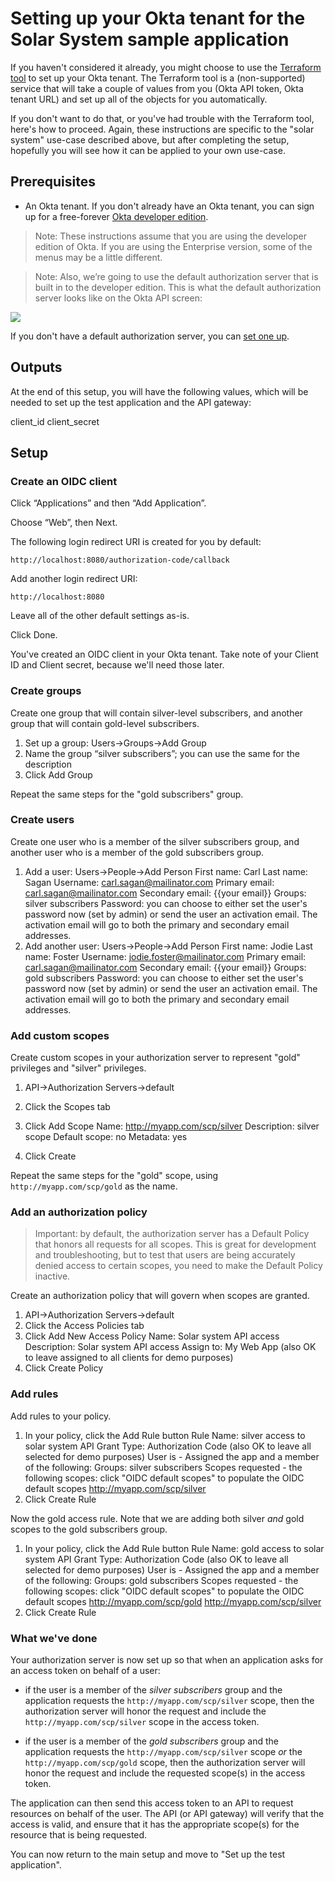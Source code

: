 # Setting up your Okta tenant for the Solar System sample application

If you haven't considered it already, you might choose to use the [Terraform tool](https://okta-terraform.herokuapp.com) to set up your Okta tenant. The Terraform tool is a (non-supported) service that will take a couple of values from you (Okta API token, Okta tenant URL) and set up all of the objects for you automatically.

If you don't want to do that, or you've had trouble with the Terraform tool, here's how to proceed. Again, these instructions are specific to the "solar system" use-case described above, but after completing the setup, hopefully you will see how it can be applied to your own use-case.

## Prerequisites

* An Okta tenant. If you don't already have an Okta tenant, you can sign up for a free-forever [Okta developer edition](https://developer.okta.com/).

> Note: These instructions assume that you are using the developer edition of Okta. If you are using the Enterprise version, some of the menus may be a little different.

> Note: Also, we’re going to use the default authorization server that is built in to the developer edition. This is what the default authorization server looks like on the Okta API screen:

![](https://tom-smith-okta-api-center-images.s3.us-east-2.amazonaws.com/default_authorization_server.png)

If you don't have a default authorization server, you can [set one up](https://developer.okta.com/docs/guides/customize-authz-server/create-authz-server/).

## Outputs

At the end of this setup, you will have the following values, which will be needed to set up the test application and the API gateway:

client_id
client_secret


## Setup

### Create an OIDC client

Click “Applications” and then “Add Application”.

Choose “Web”, then Next.

The following login redirect URI is created for you by default:

`http://localhost:8080/authorization-code/callback`

Add another login redirect URI:

`http://localhost:8080`

Leave all of the other default settings as-is.

Click Done.

You've created an OIDC client in your Okta tenant. Take note of your Client ID and Client secret, because we'll need those later.

### Create groups

Create one group that will contain silver-level subscribers, and another group that will contain gold-level subscribers.

1. Set up a group: Users->Groups->Add Group
2. Name the group “silver subscribers”; you can use the same for the description
3. Click Add Group

Repeat the same steps for the "gold subscribers" group.

### Create users

Create one user who is a member of the silver subscribers group, and another user who is a member of the gold subscribers group.

1. Add a user: Users->People->Add Person
	First name: Carl
	Last name: Sagan
	Username: carl.sagan@mailinator.com
	Primary email: carl.sagan@mailinator.com
	Secondary email: {{your email}}
	Groups: silver subscribers
	Password: you can choose to either set the user's password now (set by admin) or send the user an activation email. The activation email will go to both the primary and secondary email addresses.
2. Add another user: Users->People->Add Person
	First name: Jodie
	Last name: Foster
	Username: jodie.foster@mailinator.com
	Primary email: carl.sagan@mailinator.com
	Secondary email: {{your email}}
	Groups: gold subscribers
	Password: you can choose to either set the user's password now (set by admin) or send the user an activation email. The activation email will go to both the primary and secondary email addresses.

### Add custom scopes

Create custom scopes in your authorization server to represent "gold" privileges and "silver" privileges.

1. API->Authorization Servers->default
2. Click the Scopes tab
3. Click Add Scope
	Name: http://myapp.com/scp/silver
	Description: silver scope
	Default scope: no
	Metadata: yes

4. Click Create

Repeat the same steps for the "gold" scope, using `http://myapp.com/scp/gold` as the name.

### Add an authorization policy

> Important: by default, the authorization server has a Default Policy that honors all requests for all scopes. This is great for development and troubleshooting, but to test that users are being accurately denied access to certain scopes, you need to make the Default Policy inactive.

Create an authorization policy that will govern when scopes are granted.

1. API->Authorization Servers->default
2. Click the Access Policies tab
3. Click Add New Access Policy
	Name: Solar system API access
	Description: Solar system API access
	Assign to: My Web App (also OK to leave assigned to all clients for demo purposes)
4. Click Create Policy

### Add rules

Add rules to your policy.

1. In your policy, click the Add Rule button
	Rule Name: silver access to solar system API
	Grant Type: Authorization Code (also OK to leave all selected for demo purposes)
	User is - Assigned the app and a member of the following:
		Groups: silver subscribers
	Scopes requested - the following scopes:
		click "OIDC default scopes" to populate the OIDC default scopes
		http://myapp.com/scp/silver
2. Click Create Rule

Now the gold access rule. Note that we are adding both silver *and* gold scopes to the gold subscribers group.

1. In your policy, click the Add Rule button
	Rule Name: gold access to solar system API
	Grant Type: Authorization Code (also OK to leave all selected for demo purposes)
	User is - Assigned the app and a member of the following:
		Groups: gold subscribers
	Scopes requested - the following scopes:
		click "OIDC default scopes" to populate the OIDC default scopes
		http://myapp.com/scp/gold
		http://myapp.com/scp/silver
2. Click Create Rule

### What we've done

Your authorization server is now set up so that when an application asks for an access token on behalf of a user:

* if the user is a member of the _silver subscribers_ group and the application requests the `http://myapp.com/scp/silver` scope, then the authorization server will honor the request and include the `http://myapp.com/scp/silver` scope in the access token.

* if the user is a member of the _gold subscribers_ group and the application requests the `http://myapp.com/scp/silver` scope *or* the `http://myapp.com/scp/gold` scope, then the authorization server will honor the request and include the requested scope(s) in the access token.

The application can then send this access token to an API to request resources on behalf of the user. The API (or API gateway) will verify that the access is valid, and ensure that it has the appropriate scope(s) for the resource that is being requested.

You can now return to the main setup and move to "Set up the test application".
